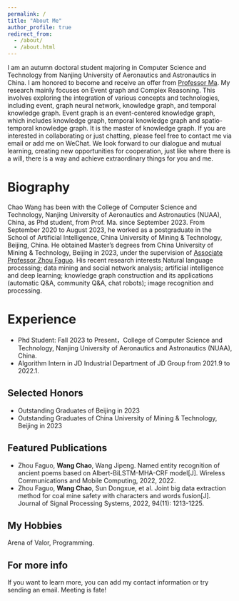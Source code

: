 ```yaml
---
permalink: /
title: "About Me"
author_profile: true
redirect_from: 
  - /about/
  - /about.html
---
```


I am an autumn doctoral student majoring in Computer Science and Technology from Nanjing University of Aeronautics and Astronautics in China. I am honored to become and receive an offer from [Professor Ma](https://faculty.nuaa.edu.cn/mazongmin/zh_CN/index.htm). My research mainly focuses on Event graph and Complex Reasoning. This involves exploring the integration of various concepts and technologies, including event, graph neural network, knowledge graph, and temporal knowledge graph. Event graph is an event-centered knowledge graph, which includes knowledge graph, temporal knowledge graph and spatio-temporal knowledge graph. It is the master of knowledge graph. If you are interested in collaborating or just chatting, please feel free to contact me via email or add me on WeChat. We look forward to our dialogue and mutual learning, creating new opportunities for cooperation, just like where there is a will, there is a way and achieve extraordinary things for you and me.

Biography
======
Chao Wang has been with the College of Computer Science and Technology, Nanjing University of Aeronautics and Astronautics (NUAA), China, as Phd student, from Prof. Ma. since September 2023. From September 2020 to August 2023, he worked as a postgraduate in the School of Artificial Intelligence, China University of Mining & Technology, Beijing, China. He obtained Master’s degrees from China University of Mining & Technology, Beijing in 2023, under the supervision of [Associate Professor Zhou Faguo](https://ai.cumtb.edu.cn/info/1053/1127.htm). His recent research interests Natural language processing; data mining and social network analysis; artificial intelligence and deep learning; knowledge graph construction and its applications (automatic Q&A, community Q&A, chat robots); image recognition and processing.

Experience
======
* Phd Student: Fall 2023 to Present，College of Computer Science and Technology, Nanjing University of Aeronautics and Astronautics (NUAA), China.
* Algorithm Intern in JD Industrial Department of JD Group from 2021.9 to 2022.1.

Selected Honors
------
* Outstanding Graduates of Beijing in 2023
* Outstanding Graduates of China University of Mining & Technology, Beijing in 2023 

Featured Publications
------
* Zhou Faguo, **Wang Chao**, Wang Jipeng. Named entity recognition of ancient poems based on Albert-BiLSTM-MHA-CRF model[J]. Wireless Communications and Mobile Computing, 2022, 2022.
* Zhou Faguo, **Wang Chao**, Sun Dongxue, et al. Joint big data extraction method for coal mine safety with characters and words fusion[J]. Journal of Signal Processing Systems, 2022, 94(11): 1213-1225.

My Hobbies
------
Arena of Valor, Programming.

For more info
------
If you want to learn more, you can add my contact information or try sending an email. Meeting is fate!
